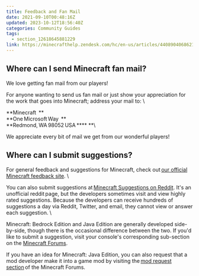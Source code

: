 ```yaml
---
title: Feedback and Fan Mail
date: 2021-09-10T00:48:16Z
updated: 2023-10-12T18:56:40Z
categories: Community Guides
tags:
  - section_12618645881229
link: https://minecrafthelp.zendesk.com/hc/en-us/articles/4408904068621-Feedback-and-Fan-Mail
---
```


## Where can I send Minecraft fan mail?  

We love getting fan mail from our players! 

For anyone wanting to send us fan mail or just show your appreciation for the work that goes into Minecraft; address your mail to: \

**Minecraft  **\
**One Microsoft Way  **\
**Redmond, WA 98052 USA **** **\

We appreciate every bit of mail we get from our wonderful players! 

## Where can I submit suggestions? 

For general feedback and suggestions for Minecraft, check out [our official Minecraft feedback site](https://feedback.minecraft.net/hc/en-us). \

You can also submit suggestions at [Minecraft Suggestions on Reddit](https://www.reddit.com/r/minecraftsuggestions/). It\'s an unofficial reddit page, but the developers sometimes visit and view highly rated suggestions. Because the developers can receive hundreds of suggestions a day via Reddit, Twitter, and email, they cannot view or answer each suggestion. \

Minecraft: Bedrock Edition and Java Edition are generally developed side-by-side, though there is the occasional difference between the two. If you\'d like to submit a suggestion, visit your console\'s corresponding sub-section on the [Minecraft Forums](https://www.minecraftforum.net/forums).

If you have an idea for Minecraft: Java Edition, you can also request that a mod developer make it into a game mod by visiting the [mod request section](https://www.minecraftforum.net/forum/52-requests-ideas-for-mods/) of the Minecraft Forums.
